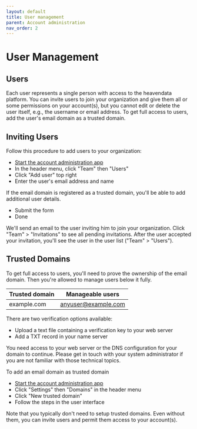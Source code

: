 ```yaml
---
layout: default
title: User management
parent: Account administration
nav_order: 2
---
```


# User Management

## Users
Each user represents a single person with access to the heavendata platform. You can invite users to join your organization and give them all or some permissions on your account(s), but you cannot edit or delete the user itself, e.g., the username or email address. To get full access to users, add the user's email domain as a trusted domain.

## Inviting Users
Follow this procedure to add users to your organization:

* [Start the account administration app](./index)
* In the header menu, click "Team" then "Users"
* Click "Add user" top right
* Enter the user's email address and name

If the email domain is registered as a trusted domain, you'll be able to add additional user details.

* Submit the form
* Done

We'll send an email to the user inviting him to join your organization. Click "Team" > "Invitations" to see all pending invitations. After the user accepted your invitation, you'll see the user in the user list ("Team" > "Users").

## Trusted Domains
To get full access to users, you'll need to prove the ownership of the email domain. Then you're allowed to manage users below it fully. 

|Trusted domain|Manageable users|
|---|---|
|example.com|anyuser@example.com|

There are two verification options available:
* Upload a text file containing a verification key to your web server
* Add a TXT record in your name server

You need access to your web server or the DNS configuration for your domain to continue. Please get in touch with your system administrator if you are not familiar with those technical topics.

To add an email domain as trusted domain
* [Start the account administration app](./index)
* Click "Settings" then "Domains" in the header menu
* Click "New trusted domain"
* Follow the steps in the user interface

Note that you typically don't need to setup trusted domains. Even without them, you can invite users and permit them access to your account(s).

